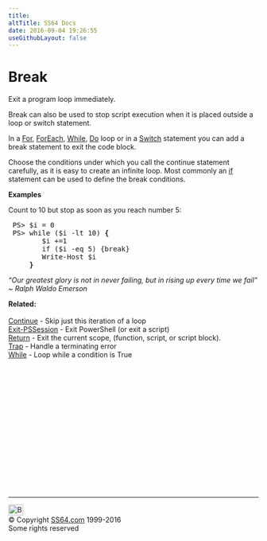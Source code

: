 ```yaml
---
title:
altTitle: SS64 Docs
date: 2016-09-04 19:26:55
useGithubLayout: false
---
```

<!-- #BeginLibraryItem "/Library/head_ps.lbi" --><!-- #EndLibraryItem --><h1>Break</h1> 
<p>Exit a program loop immediately.</p>
<p>Break can also be used to stop script execution when it is placed outside a loop or switch statement.</p>
<p>In a <a href="for.html">For</a>, <a href="foreach.html">ForEach</a>, <a href="while.html">While</a>,  <a href="do.html">Do</a> loop or in a <a href="switch.html">Switch</a> statement you can add a <span class="code">break</span> statement to exit the code block. </p>
<p>Choose the conditions under which you call the continue statement carefully, as it is easy to create an infinite loop. Most commonly an <a href="if.html"><span class="code">if</span></a> statement can be used to define the break conditions. </p>
<p><b>Examples</b></p>
<p>Count to 10 but stop as soon as you reach number 5:</p>

<pre> PS&gt; $i = 0
 PS&gt; while ($i -lt 10) <b>{</b>
        $i +=1 
        if ($i -eq 5) {break}
        Write-Host $i
     <b>}</b></pre>
<p class="quote"><i>“Our greatest glory is not in never failing, but in rising up every time we fail” ~ Ralph Waldo Emerson</i></p>
<p><b>Related:</b><br>
  <br>
<a href="continue.html">Continue</a> - Skip just this iteration of a loop<br>
<a href="exit-pssession.html">Exit-PSSession</a> - 
Exit PowerShell (or exit a script)<br>
<a href="return.html">Return</a> -  Exit the current scope, (function, script, or script block).<br>
<a href="trap.html">Trap</a> - 
Handle a terminating error<br>
<a href="while.html">While</a> - Loop while a condition is True</p><!-- #BeginLibraryItem "/Library/foot_ps.lbi" --><p>
<!-- PowerShell300 -->
<ins class="adsbygoogle" style="display:inline-block;width:300px;height:250px" data-ad-client="ca-pub-6140977852749469" data-ad-slot="6253539900"></ins>
<script>
(adsbygoogle = window.adsbygoogle || []).push({});
</script></p>
<hr>
<div id="bl" class="footer"><a href="break.html#"><img src="../images/top.png" width="30" height="22" alt="Back to the Top"></a></div>
<div id="br" class="footer, tagline">© Copyright <a href="../index.html">SS64.com</a> 1999-2016<br>
Some rights reserved</div><!-- #EndLibraryItem -->

